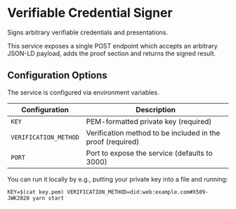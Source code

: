 # Verifiable Credential Signer

Signs arbitrary verifiable credentials and presentations.

This service exposes a single POST endpoint which accepts an arbitrary JSON-LD payload, adds the proof section and
returns the signed result.

## Configuration Options

The service is configured via environment variables.

| Configuration         | Description                                                |
|-----------------------|------------------------------------------------------------|
| `KEY`                 | PEM-formatted private key (required)                       |
| `VERIFICATION_METHOD` | Verification method to be included in the proof (required) |
| `PORT`                | Port to expose the service (defaults to 3000)              |

You can run it locally by e.g., putting your private key into a file and running:

```
KEY=$(cat key.pem) VERIFICATION_METHOD=did:web:example.com#X509-JWK2020 yarn start
```
